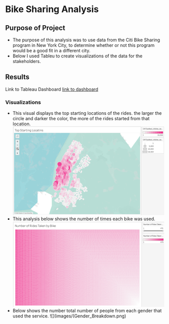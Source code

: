 # Bike Sharing Analysis
## Purpose of Project
* The purpose of this analysis was to use data from the Citi Bike Sharing program in New York City, to determine whether or not this program would be a good fit in a different city.
* Below I used Tableu to create visualizations of the data for the stakeholders.
## Results
Link to Tableau Dashboard 
[link to dashboard](https://public.tableau.com/shared/WTMN33G8M?:display_count=n&:origin=viz_share_link)
### Visualizations 
* This visual displays the top starting locations of the rides.  the larger the circle and darker the color, the more of the rides started from that location.
![](images/Top_Starting_Locations.png)
* This analysis below shows the number of times each bike was used.
![](images/rides_per_bike.png)
* Below shows the number total number of people from each gender that used the service.
![](images/(Gender_Breakdown.png)
